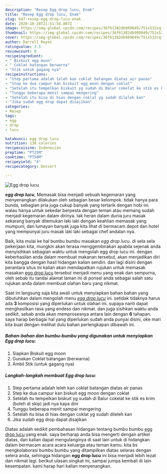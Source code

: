 ```yaml
---
description: "Resep Egg drop lucu, Enak"
title: "Resep Egg drop lucu, Enak"
slug: 647-resep-egg-drop-lucu-enak
date: 2020-10-28T21:51:54.887Z
image: https://img-global.cpcdn.com/recipes/36f61382db989849/751x532cq70/egg-drop-lucu-foto-resep-utama.jpg
thumbnail: https://img-global.cpcdn.com/recipes/36f61382db989849/751x532cq70/egg-drop-lucu-foto-resep-utama.jpg
cover: https://img-global.cpcdn.com/recipes/36f61382db989849/751x532cq70/egg-drop-lucu-foto-resep-utama.jpg
author: Darrell Reyes
ratingvalue: 3.5
reviewcount: 8
recipeingredient:
- " Biskuit egg moon"
- " Coklat batangan berwarna"
- "Stik untuk gagang nya"
recipeinstructions:
- "Step pertama adalah leleh kan coklat batangan diatas air panas"
- "Step ke dua campur kan biskuit egg moon dengan coklat"
- "Setelah itu tempelkan biskuit yg sudah di Balur cokelat ke stik es krim (boleh di skip) jadi nya kaya dini"
- "Tunggu beberapa menit sampai mengering"
- "Setelah itu bisa di hias dengan coklat yg sudah dileleh kan"
- "Jika sudah egg drop dapat disajikan"
categories:
- Resep
tags:
- egg
- drop
- lucu

katakunci: egg drop lucu 
nutrition: 138 calories
recipecuisine: Indonesian
preptime: "PT25M"
cooktime: "PT50M"
recipeyield: "4"
recipecategory: Dessert

---
```



![Egg drop lucu](https://img-global.cpcdn.com/recipes/36f61382db989849/751x532cq70/egg-drop-lucu-foto-resep-utama.jpg)

<b><i>egg drop lucu</i></b>, Memasak bisa menjadi sebuah kegemaran yang menyenangkan dilakukan oleh sebagian besar kelompok. tidak hanya para bunda, sebagian pria juga cukup banyak yang tertarik dengan hobi ini. walau hanya untuk sekedar berpesta dengan teman atau memang sudah menjadi kegemaran dalam dirinya. tak heran dalam dunia juru masak sekarang banyak ditemukan laki laki dengan keahlian memasak yang mumpuni, dan lumayan banyak juga kita lihat di bermacam depot dan hotel yang mempunyai juru masak laki laki sebagai chef andalan nya.



Baik, kita mulai ke hal bumbu bumbu masakan <i>egg drop lucu</i>. di sela sela pekerjaan kita, mungkin akan terasa menggembirakan apabila sejenak anda menyisihkan sebagian waktu untuk mengolah egg drop lucu ini. dengan keberhasilan anda dalam membuat makanan tersebut, akan menjadikan diri kita bangga dengan hasil hidangan kalian sendiri. dan lagi disini dengan perantara situs ini kalian akan mendapatkan rujukan untuk memasak masakan <u>egg drop lucu</u> tersebut menjadi menu yang enak dan sempurna, oleh sebab itu tandai alamat laman ini di ponsel anda sebagai salah satu rujukan anda dalam membuat olahan baru yang nikmat.


Saat ini langsung saja kita awali untuk menyiapkan bahan bahan yang dibutuhkan dalam mengolah menu <u><i>egg drop lucu</i></u> ini. setidak tidaknya harus ada <b>3</b> komposisi yang diperlukan untuk olahan ini. supaya nanti dapat menghasilkan rasa yang endess dan nikmat. dan juga sisihkan waktu anda sedikit, sebab anda akan memprosesnya antara lain dengan <b>6</b> tahapan. saya harap berbagai hal yang diperlukan sudah anda punyai disini, oke mari kita buat dengan melihat dulu bahan perlengkapan dibawah ini.

<!--inarticleads1-->

##### Bahan-bahan dan bumbu-bumbu yang digunakan untuk menyiapkan Egg drop lucu:

1. Siapkan  Biskuit egg moon
1. Gunakan  Coklat batangan (berwarna)
1. Ambil Stik (untuk gagang nya)




<!--inarticleads2-->

##### Langkah-langkah membuat Egg drop lucu:

1. Step pertama adalah leleh kan coklat batangan diatas air panas
1. Step ke dua campur kan biskuit egg moon dengan coklat
1. Setelah itu tempelkan biskuit yg sudah di Balur cokelat ke stik es krim (boleh di skip) jadi nya kaya dini
1. Tunggu beberapa menit sampai mengering
1. Setelah itu bisa di hias dengan coklat yg sudah dileleh kan
1. Jika sudah egg drop dapat disajikan




Diatas adalah sedikit pembahasan hidangan tentang bumbu bumbu <u>egg drop lucu</u> yang enak. saya berharap anda bisa mengerti dengan artikel diatas, dan kalian dapat mengulanginya di saat lain untuk di hidangkan dalam bermacam acara acara keluarga atau teman kamu. kita bs mengkolaborasi bumbu bumbu yang ditampilkan diatas selaras dengan selera anda, sehingga hidangan <b>egg drop lucu</b> ini bisa menjadi lebih lezat dan nikmat lagi. berikut ulasan singkat ini, sampai jumpa kembali di lain kesempatan. kami harap hari kalian menyenangkan.
